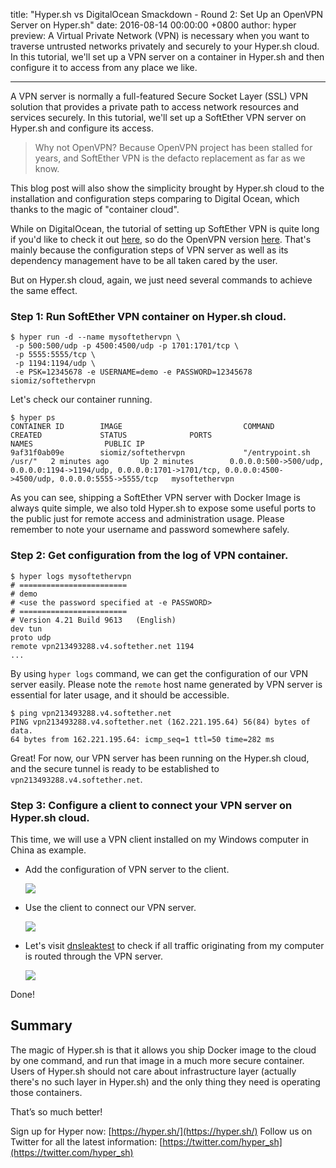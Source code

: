 title: "Hyper.sh vs DigitalOcean Smackdown - Round 2: Set Up an OpenVPN Server on Hyper.sh"
date: 2016-08-14 00:00:00 +0800
author: hyper
preview: A Virtual Private Network (VPN) is necessary when you want to traverse untrusted networks privately and securely to your Hyper.sh cloud. In this tutorial, we'll set up a VPN server on a container in Hyper.sh and then configure it to access from any place we like.

---

A VPN server is normally a full-featured Secure Socket Layer (SSL) VPN solution that provides a private path to access network resources and services securely. In this tutorial, we'll set up a SoftEther VPN server on Hyper.sh and configure its access.

> Why not OpenVPN? Because OpenVPN project has been stalled for years, and SoftEther VPN is the defacto replacement as far as we know.

This blog post will also show the simplicity brought by Hyper.sh cloud to the installation and configuration steps comparing to Digital Ocean, which thanks to the magic of "container cloud".

While on DigitalOcean, the tutorial of setting up SoftEther VPN is quite long if you'd like to check it out [here](https://www.digitalocean.com/community/tutorials/how-to-setup-a-multi-protocol-vpn-server-using-softether), so do the OpenVPN version [here](https://www.digitalocean.com/community/tutorials/how-to-set-up-an-openvpn-server-on-ubuntu-14-04). That's mainly because the configuration steps of VPN server as well as its dependency management have to be all taken cared by the user.

But on Hyper.sh cloud, again, we just need several commands to achieve the same effect.

### Step 1: Run SoftEther VPN container on Hyper.sh cloud.
```shell
$ hyper run -d --name mysoftethervpn \
 -p 500:500/udp -p 4500:4500/udp -p 1701:1701/tcp \
 -p 5555:5555/tcp \
 -p 1194:1194/udp \
 -e PSK=12345678 -e USERNAME=demo -e PASSWORD=12345678 siomiz/softethervpn
```
Let's check our container running.
```
$ hyper ps
CONTAINER ID        IMAGE                           COMMAND                  CREATED             STATUS              PORTS                                                                                                                  NAMES                PUBLIC IP
9af31f0ab09e        siomiz/softethervpn             "/entrypoint.sh /usr/"   2 minutes ago       Up 2 minutes        0.0.0.0:500->500/udp, 0.0.0.0:1194->1194/udp, 0.0.0.0:1701->1701/tcp, 0.0.0.0:4500->4500/udp, 0.0.0.0:5555->5555/tcp   mysoftethervpn
```

As you can see, shipping a SoftEther VPN server with Docker Image is always quite simple, we also told Hyper.sh to expose some useful ports to the public just for remote access and administration usage. Please remember to note your username and password somewhere safely.

### Step 2: Get configuration from the log of VPN container.
```shell
$ hyper logs mysoftethervpn
# ========================
# demo
# <use the password specified at -e PASSWORD>
# ========================
# Version 4.21 Build 9613   (English)
dev tun
proto udp
remote vpn213493288.v4.softether.net 1194
...
```
By using `hyper logs` command, we can get the configuration of our VPN server easily. Please note the `remote` host name generated by VPN server is essential for later usage, and it should be accessible.

```shell
$ ping vpn213493288.v4.softether.net
PING vpn213493288.v4.softether.net (162.221.195.64) 56(84) bytes of data.
64 bytes from 162.221.195.64: icmp_seq=1 ttl=50 time=282 ms
```

Great! For now, our VPN server has been running on the Hyper.sh cloud, and the secure tunnel is ready to be established to `vpn213493288.v4.softether.net`.

### Step 3: Configure a client to connect your VPN server on Hyper.sh cloud.

This time, we will use a VPN client installed on my Windows computer in China as example.

- Add the configuration of VPN server to the client.

	![](-/images/hyper_vs_digitalocean_round_2_vpn_server/vpnconfig.png)

- Use the client to connect our VPN server.

	![](-/images/hyper_vs_digitalocean_round_2_vpn_server/vpnclient.png)

- Let's visit [dnsleaktest](https://www.dnsleaktest.com) to check if all traffic originating from my computer is routed through the VPN server.

	![](-/images/hyper_vs_digitalocean_round_2_vpn_server/verify.png)

Done!

Summary
----
The magic of Hyper.sh is that it allows you ship Docker image to the cloud by one command, and run that image in a much more secure container. Users of Hyper.sh should not care about infrastructure layer (actually there's no such layer in Hyper.sh) and the only thing they need is operating those containers.

That’s so much better!

Sign up for Hyper now: [https://hyper.sh/](https://hyper.sh/)
Follow us on Twitter for all the latest information: [https://twitter.com/hyper_sh](https://twitter.com/hyper_sh)
